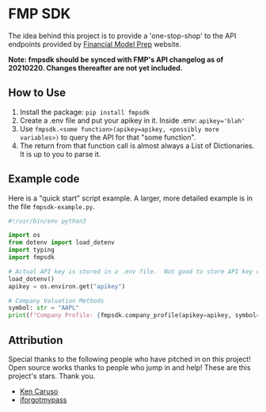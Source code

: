 # FMP SDK
The idea behind this project is to provide a 'one-stop-shop' to the API endpoints provided by 
[Financial Model Prep](http://financialmodelingprep.com) website.

**Note: fmpsdk should be synced with FMP's API changelog as of 20210220.  Changes thereafter are not yet included.**

## How to Use
1. Install the package: `pip install fmpsdk`
1. Create a .env file and put your apikey in it.  Inside .env: `apikey='blah'`
1. Use `fmpsdk.<some function>(apikey=apikey, <possibly more variables>)` to query the API for that "some function".
1. The return from that function call is almost always a List of Dictionaries.  It is up to you to parse it.

## Example code
Here is a "quick start" script example.  A larger, more detailed example is in the file `fmpsdk-example.py`.
```python
#!/usr/bin/env python3

import os
from dotenv import load_dotenv
import typing
import fmpsdk

# Actual API key is stored in a .env file.  Not good to store API key directly in script.
load_dotenv()
apikey = os.environ.get("apikey")

# Company Valuation Methods
symbol: str = "AAPL"
print(f"Company Profile: {fmpsdk.company_profile(apikey=apikey, symbol=symbol)=}")
```

## Attribution
Special thanks to the following people who have pitched in on this project!  Open source works thanks to people who 
jump in and help!  These are this project's stars.  Thank you.
  - [Ken Caruso](https://github.com/ipl31)
  - [iforgotmypass](https://github.com/iforgotmypass)
